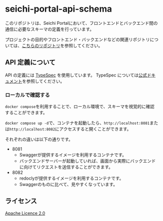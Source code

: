# seichi-portal-api-schema

このリポジトリは、Seichi Portalにおいて、フロントエンドとバックエンド間の通信に必要なスキーマの定義を行っています。

プロジェクトの目的やフロントエンド・バックエンドなどの関連リポジトリについては、[こちらのリポジトリ](https://github.com/GiganticMinecraft/seichi-portal)を参照してください。

## API 定義について

API の定義には [TypeSpec](https://typespec.io/) を使用しています。
TypeSpec については[公式ドキュメント](https://typespec.io/docs)を参照してください。

### ローカルで確認する

`docker compose`を利用することで、ローカル環境で、スキーマを視覚的に確認することができます。

`docker compose up -d`で、コンテナを起動したら、`http://localhost:8081`または`http://localhost:8082`にアクセスすると開くことができます。

それぞれの違いは以下の通りです。

- 8081
  - Swaggerが提供するイメージを利用するコンテナです。
  - バックエンドサーバーが起動していれば、画面から実際にバックエンドに向けてリクエストを送信することができます。
- 8082
  - redoclyが提供するイメージを利用するコンテナです。
  - Swaggerのものに比べて、見やすくなっています。

## ライセンス

[Apache Licence 2.0](./LICENSE)
